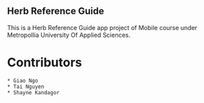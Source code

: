 ## Herb Reference Guide
This is a Herb Reference Guide app project of Mobile course under Metropollia University Of Applied Sciences.

# Contributors
    * Giao Ngo 
    * Tai Nguyen
    * Shayne Kandagor
